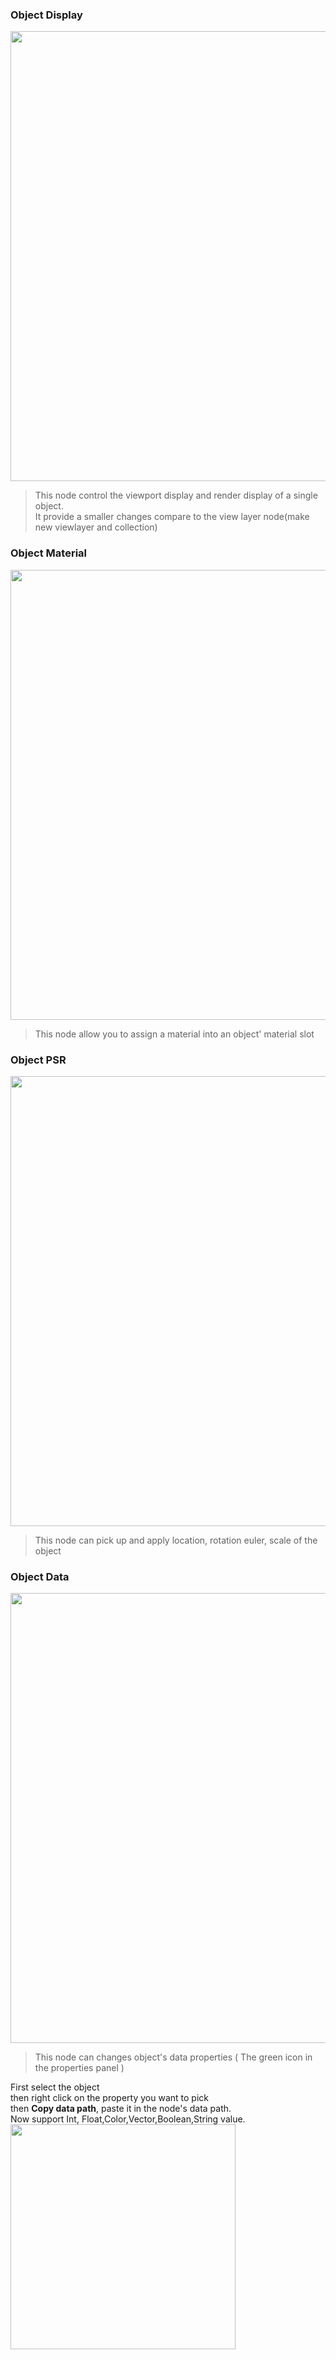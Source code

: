

### Object Display


<img src="media/img/nodeObject/1.png" width="720px">


> This node control the viewport display and render display of a single object.<br>It provide a smaller changes compare to the view layer node(make new viewlayer and collection)

### Object Material


<img src="media/img/nodeObject/2.png" width="720px">


> This node allow you to assign a material into an object' material slot



### Object PSR


<img src="media/img/develop/nodeObject/3.png" width="720px">



> This node can pick up and apply location, rotation euler, scale of the object


### Object Data

<img src="media/img/develop/nodeObject/4.png" width="720px">

> This node can changes object's data properties ( The green icon in the properties panel )

First select the object<br>then right click on the property you want to pick<br>then **Copy data path**, paste it in the node's data path.<br>Now support Int, Float,Color,Vector,Boolean,String value.<br><img src="media/img/nodeObject/4.5.png" width="360px">

